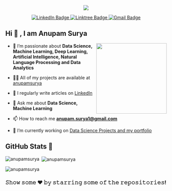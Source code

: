 <div id="header" align="center"> 
  <!-- Typing SVG by DenverCoder1 - https://github.com/DenverCoder1/readme-typing-svg -->
  <p align="center">
  <a href="https://github.com/your-github-username"><img src="https://readme-typing-svg.herokuapp.com/?lines=Hi,+I%E2%80%99m+Anupam+Surya!;Data+Scientist;Data+Analyst;Always+learning+new+things!;Love+to+work+on+DS+and+ML+projects;&center=true&width=380&height=45"></a> 
  </p>
  
  <div id="badges">
  <a href="https://www.linkedin.com/in/anupam-suryawanshi/">
    <img src="https://img.shields.io/badge/LinkedIn-blue?style=for-the-badge&logo=linkedin&logoColor=white" alt="LinkedIn Badge"/>
  </a>
   <a href="https://linktr.ee/anupamsurya">
    <img src="https://img.shields.io/badge/Linktree-39E07C?style=for-the-badge&logo=linktree&logoColor=white" alt="Linktree Badge"/>
  </a>
  <a href="mailto:annupam.surya1@gmail.com">
    <img src="https://img.shields.io/badge/Gmail-D14836?style=for-the-badge&logo=gmail&logoColor=white" alt="Gmail Badge"/>
  </a>
  </div>
      <img src="https://komarev.com/ghpvc/?username=anupamsurya&style=flat-square&color=blue" alt=""/>
</div>

## Hi 👋 , I am Anupam Surya

<img align='right' src="https://media.giphy.com/media/M9gbBd9nbDrOTu1Mqx/giphy.gif" width="220">

- 🌱 I’m passionate about **Data Science, Machine Learning, Deep Learning, Artificial Intelligence, Natural Language Processing and Data Analytics**

- 👨‍💻 All of my projects are available at [anupamsurya](https://github.com/anupamsurya)

- 📝 I regularly write articles on [LinkedIn](https://www.linkedin.com/in/anupam-suryawanshi/)

- 💬 Ask me about **Data Science, Machine Learning**

- 📫 How to reach me **anupam.surya1@gmail.com**

- 🔭 I’m currently working on [Data Science Projects and my portfolio](https://github.com/anupamsurya)

## GitHub Stats 💯
<p><img align="left" src="https://github-readme-stats.vercel.app/api/top-langs?username=anupamsurya&show_icons=true&locale=en&layout=compact" alt="anupamsurya" /></p>

<p>&nbsp;<img align="center" src="https://github-readme-stats.vercel.app/api?username=anupamsurya&show_icons=true&locale=en" alt="anupamsurya" /></p>

<p><img align="center" src="https://github-readme-streak-stats.herokuapp.com/?user=anupamsurya&" alt="anupamsurya" /></p>

### 𝚂𝚑𝚘𝚠 𝚜𝚘𝚖𝚎 ❤️ 𝚋𝚢 𝚜𝚝𝚊𝚛𝚛𝚒𝚗𝚐 𝚜𝚘𝚖𝚎 𝚘𝚏 𝚝𝚑𝚎 𝚛𝚎𝚙𝚘𝚜𝚒𝚝𝚘𝚛𝚒𝚎𝚜!
<!--
**anupamsurya/anupamsurya** is a ✨ _special_ ✨ repository because its `README.md` (this file) appears on your GitHub profile.

Here are some ideas to get you started:

- 🔭 I’m currently working on ...
- 🌱 I’m currently learning ...
- 👯 I’m looking to collaborate on ...
- 🤔 I’m looking for help with ...
- 💬 Ask me about ...
- 📫 How to reach me: ...
- 😄 Pronouns: ...
- ⚡ Fun fact: ...
-->
